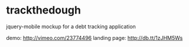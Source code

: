 trackthedough
=============

jquery-mobile mockup for a debt tracking application

demo: http://vimeo.com/23774496
landing page: http://db.tt/1zJHM5Ws
